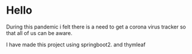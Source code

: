 <h1>Hello</h1>
<p>During this pandemic i felt there is a need to get a corona virus tracker so that all of us can be aware.</p>
<p>I have made this project using springboot2. and thymleaf </p>
